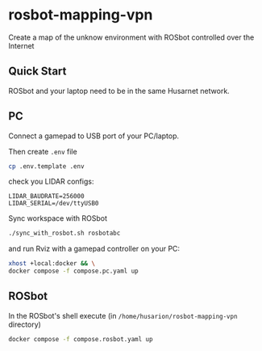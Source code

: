 # rosbot-mapping-vpn

Create a map of the unknow environment with ROSbot controlled over the Internet

## Quick Start

ROSbot and your laptop need to be in the same Husarnet network. 

## PC

Connect a gamepad to USB port of your PC/laptop. 

Then create `.env` file 

```bash
cp .env.template .env
```

check you LIDAR configs:

```
LIDAR_BAUDRATE=256000
LIDAR_SERIAL=/dev/ttyUSB0
```

Sync workspace with ROSbot

```bash
./sync_with_rosbot.sh rosbotabc
```

and run Rviz with a gamepad controller on your PC:

```bash
xhost +local:docker && \
docker compose -f compose.pc.yaml up
```

## ROSbot

In the ROSbot's shell execute (in `/home/husarion/rosbot-mapping-vpn` directory)

```bash
docker compose -f compose.rosbot.yaml up
```
